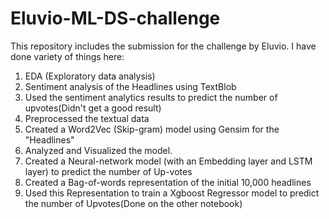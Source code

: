 # Eluvio-ML-DS-challenge

This repository includes the submission for the challenge by Eluvio.
I have done variety of things here:
1. EDA (Exploratory data analysis)
2. Sentiment analysis of the Headlines using TextBlob
3. Used the sentiment analytics results to predict the number of upvotes(Didn't get a good result)
4. Preprocessed the textual data 
5. Created a Word2Vec (Skip-gram) model using Gensim for the "Headlines"
6. Analyzed and Visualized the model.
7. Created a Neural-network model (with an Embedding layer and LSTM layer)
to predict the number of Up-votes
8. Created a Bag-of-words representation of the initial 10,000 headlines 
9. Used this Representation to train a Xgboost Regressor model to predict the number of Upvotes(Done on the other notebook)


